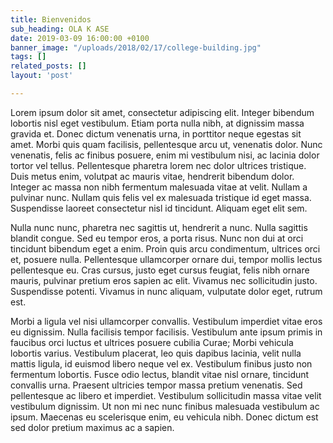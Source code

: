 ```yaml
---
title: Bienvenidos
sub_heading: OLA K ASE
date: 2019-03-09 16:00:00 +0100
banner_image: "/uploads/2018/02/17/college-building.jpg"
tags: []
related_posts: []
layout: 'post'

---
```

Lorem ipsum dolor sit amet, consectetur adipiscing elit. Integer bibendum lobortis nisl eget vestibulum. Etiam porta nulla nibh, at dignissim massa gravida et. Donec dictum venenatis urna, in porttitor neque egestas sit amet. Morbi quis quam facilisis, pellentesque arcu ut, venenatis dolor. Nunc venenatis, felis ac finibus posuere, enim mi vestibulum nisi, ac lacinia dolor tortor vel tellus. Pellentesque pharetra lorem nec dolor ultrices tristique. Duis metus enim, volutpat ac mauris vitae, hendrerit bibendum dolor. Integer ac massa non nibh fermentum malesuada vitae at velit. Nullam a pulvinar nunc. Nullam quis felis vel ex malesuada tristique id eget massa. Suspendisse laoreet consectetur nisl id tincidunt. Aliquam eget elit sem.

Nulla nunc nunc, pharetra nec sagittis ut, hendrerit a nunc. Nulla sagittis blandit congue. Sed eu tempor eros, a porta risus. Nunc non dui at orci tincidunt bibendum eget a enim. Proin quis arcu condimentum, ultrices orci et, posuere nulla. Pellentesque ullamcorper ornare dui, tempor mollis lectus pellentesque eu. Cras cursus, justo eget cursus feugiat, felis nibh ornare mauris, pulvinar pretium eros sapien ac elit. Vivamus nec sollicitudin justo. Suspendisse potenti. Vivamus in nunc aliquam, vulputate dolor eget, rutrum est.

Morbi a ligula vel nisi ullamcorper convallis. Vestibulum imperdiet vitae eros eu dignissim. Nulla facilisis tempor facilisis. Vestibulum ante ipsum primis in faucibus orci luctus et ultrices posuere cubilia Curae; Morbi vehicula lobortis varius. Vestibulum placerat, leo quis dapibus lacinia, velit nulla mattis ligula, id euismod libero neque vel ex. Vestibulum finibus justo non fermentum lobortis. Fusce odio lectus, blandit vitae nisl ornare, tincidunt convallis urna. Praesent ultricies tempor massa pretium venenatis. Sed pellentesque ac libero et imperdiet. Vestibulum sollicitudin massa vitae velit vestibulum dignissim. Ut non mi nec nunc finibus malesuada vestibulum ac ipsum. Maecenas eu scelerisque enim, eu vehicula nibh. Donec dictum est sed dolor pretium maximus ac a sapien.
